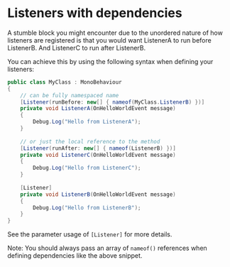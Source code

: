 ﻿---
sidebar_position: 7
---

# Listeners with dependencies
A stumble block you might encounter due to the unordered nature of how listeners are registered is that you would want ListenerA to run before ListenerB. And ListenerC to run after ListenerB.

You can achieve this by using the following syntax when defining your listeners:

```csharp
public class MyClass : MonoBehaviour
{
    // can be fully namespaced name
    [Listener(runBefore: new[] { nameof(MyClass.ListenerB) })]
    private void ListenerA(OnHelloWorldEvent message)
    {
        Debug.Log("Hello from ListenerA");
    }
    
    // or just the local reference to the method
    [Listener(runAfter: new[] { nameof(ListenerB) })]
    private void ListenerC(OnHelloWorldEvent message)
    {
        Debug.Log("Hello from ListenerC");
    }
    
    [Listener]
    private void ListenerB(OnHelloWorldEvent message)
    {
        Debug.Log("Hello from ListenerB");
    }
}
```
See the parameter usage of `[Listener]` for more details.

Note: You should always pass an array of `nameof()` references when defining dependencies like the above snippet. 